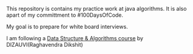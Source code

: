 This repository is contains my practice work at java algorithms. It is also apart of my committment to #100DaysOfCode. 

My goal is to prepare for white board interviews. 

I am following a [Data Structure & Algorithms course](https://www.linkedin.com/learning/introduction-to-data-structures-algorithms-in-java) by DIZAUVI(Raghavendra Dikshit) 



